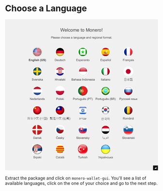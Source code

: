 # Choose a Language
![Language](media/wizard_1-lang.png)

Extract the package and click on `monero-wallet-gui`. You'll see a list of available languages, click on the one of your choice and go to the next step.
